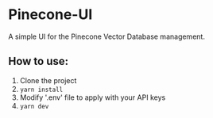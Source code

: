 # Pinecone-UI
A simple UI for the Pinecone Vector Database management.
## How to use:
1. Clone the project
2. `yarn install`
3. Modify '.env' file to apply with your API keys
3. `yarn dev`

